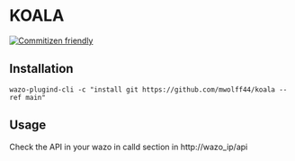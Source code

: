 # KOALA

[![Commitizen friendly](https://img.shields.io/badge/commitizen-friendly-brightgreen.svg)](http://commitizen.github.io/cz-cli/)


## Installation

    wazo-plugind-cli -c "install git https://github.com/mwolff44/koala --ref main"

## Usage

Check the API in your wazo in calld section in http://wazo_ip/api
